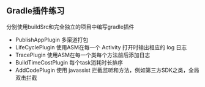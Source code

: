 ## Gradle插件练习
分别使用buildSrc和完全独立的项目中编写gradle插件

* PublishAppPlugin 多渠道打包
* LifeCyclePlugin 使用ASM在每一个 Activity 打开时输出相应的 log 日志
* TracePlugin 使用ASM在每一个类每个方法前后添加日志
* BuildTimeCostPlugin 每个task消耗时长排序
* AddCodePlugin 使用 javassist 拦截监听和方法，例如第三方SDK之类，全局双击拦截
